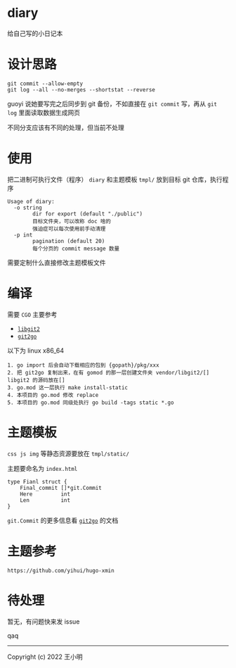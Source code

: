 # diary

给自己写的小日记本

# 设计思路

```
git commit --allow-empty
git log --all --no-merges --shortstat --reverse
```

guoyi 说她要写完之后同步到 git 备份，不如直接在 `git commit` 写，再从 `git log` 里面读取数据生成网页

不同分支应该有不同的处理，但当前不处理

# 使用

把二进制可执行文件（程序） `diary` 和主题模板 `tmpl/` 放到目标 git 仓库，执行程序

```
Usage of diary:
  -o string
        dir for export (default "./public")
        目标文件夹，可以改称 doc 啥的
        强迫症可以每次使用前手动清理
  -p int
        pagination (default 20)
        每个分页的 commit message 数量
```

需要定制什么直接修改主题模板文件

# 编译

需要 `CGO` 主要参考

- [`libgit2`](https://libgit2.org/docs/guides/build-and-link/)
- [`git2go`](https://github.com/libgit2/git2go#main-branch-or-vendored-static-linking)

以下为 linux x86_64 

```
1. go import 后会自动下载相应的包到 {gopath}/pkg/xxx
2. 把 git2go 复制出来，在有 gomod 的那一层创建文件夹 vendor/libgit2/[] libgit2 的源码放在[]
3. go.mod 这一层执行 make install-static
4. 本项目的 go.mod 修改 replace
5. 本项目的 go.mod 同级处执行 go build -tags static *.go
```

# 主题模板

`css js img` 等静态资源要放在 `tmpl/static/`

主题要命名为 `index.html`

```golang
type Fianl struct {
	Final_commit []*git.Commit
	Here         int
	Len          int
}
```
`git.Commit` 的更多信息看 [`git2go`](https://pkg.go.dev/github.com/libgit2/git2go/v31@v31.7.4?utm_source=gopls#Commit) 的文档

# 主题参考

```
https://github.com/yihui/hugo-xmin
```

# 待处理

暂无，有问题快来发 issue

qaq

---

Copyright (c) 2022 王小明